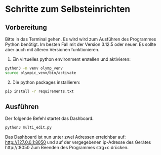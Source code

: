 # Schritte zum Selbsteinrichten  

## Vorbereitung
Bitte in das Terminal gehen. Es wird wird zum Ausführen des Programmes Python benötigt. Im besten Fall mit der Version 3.12.5 oder neuer. Es sollte aber auch mit älteren Versionen funktionieren.  

1. Ein virtuelles python environment erstellen und aktivieren:
```bash
python3 -m venv olymp_venv
source olympic_venv/bin/activate
```

2. Die python packages installieren:
```bash
pip install -r requirements.txt
```

## Ausführen

Der folgende Befehl startet das Dashboard.
```bash
python3 multi_edit.py
```
Das Dashboard ist nun unter zwei Adressen erreichbar auf: http://127.0.0.1:8050 und auf der vergegebenen ip-Adresse des Gerätes http://<lokale ip>:8050
Zum Beenden des Programmes strg+c drücken.

